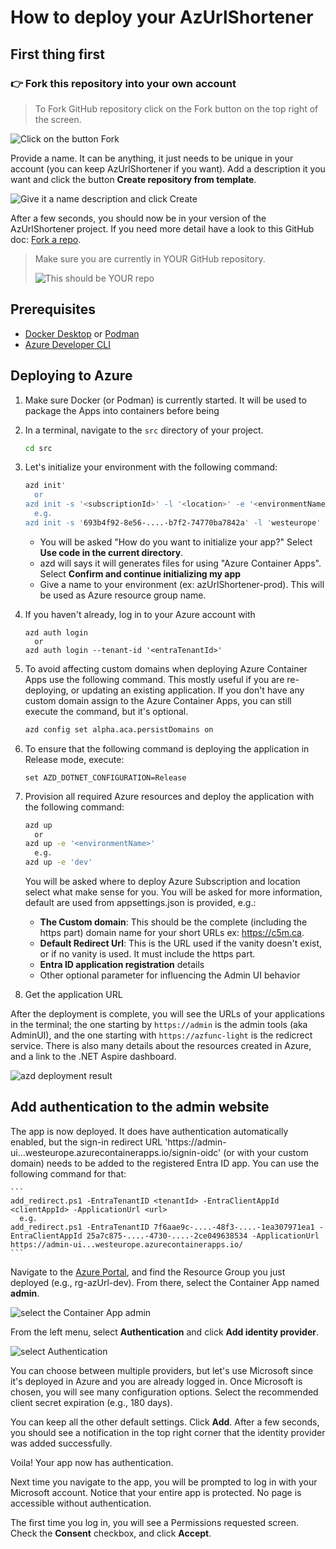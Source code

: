 # How to deploy your AzUrlShortener

## First thing first

### 👉 **Fork this repository** into your own account

> To Fork GitHub repository click on the Fork button on the top right of the screen.

![Click on the button Fork](../images/click-fork.png)

Provide a name. It can be anything, it just needs to be unique in your account (you can keep AzUrlShortener if you want). Add a description it you want and click the button **Create repository from template**. 

![Give it a name description and click Create](../images/fork-details.png)

After a few seconds, you should now be in your version of the AzUrlShortener project. If you need more detail have a look to this GitHub doc: [Fork a repo](https://docs.github.com/en/free-pro-team@latest/github/getting-started-with-github/fork-a-repo).

> Make sure you are currently in YOUR GitHub repository.
>
>![This should be YOUR repo](../images/your-account.png)


## Prerequisites

- [Docker Desktop](https://www.docker.com/products/docker-desktop/) or [Podman](https://podman.io/getting-started/installation)
- [Azure Developer CLI](https://learn.microsoft.com/en-us/azure/developer/azure-developer-cli/install-azd)


## Deploying to Azure

1. Make sure Docker (or Podman) is currently started. It will be used to package the Apps into containers before being 
1. In a terminal, navigate to the `src` directory of your project.

	```bash
	cd src
	```
1. Let's initialize your environment with the following command:

	```bash
	azd init'
      or
	azd init -s '<subscriptionId>' -l '<location>' -e '<environmentName>'
      e.g.
    azd init -s '693b4f92-8e56-....-b7f2-74770ba7842a' -l 'westeurope' -e 'dev'
	```

	- You will be asked "How do you want to initialize your app?" Select  **Use code in the current directory**.
	- azd will says it will generates files for using "Azure Container Apps". Select **Confirm and continue initializing my app**
	- Give a name to your environment (ex: azUrlShortener-prod). This will be used as Azure resource group name.
1. If you haven't already, log in to your Azure account with 

    ```
    azd auth login
      or
    azd auth login --tenant-id '<entraTenantId>'
    ```

1. To avoid affecting custom domains when deploying Azure Container Apps use the following command. This mostly useful if you are re-deploying, or updating an existing application. If you don't have any custom domain assign to the Azure Container Apps, you can still execute the command, but it's optional.
   
	```bash
	azd config set alpha.aca.persistDomains on
	```

1. To ensure that the following command is deploying the application in Release mode, execute:

    ```
	set AZD_DOTNET_CONFIGURATION=Release
	```

1. Provision all required Azure resources and deploy the application with the following command:

	```bash
	azd up
      or
    azd up -e '<environmentName>'
      e.g.
    azd up -e 'dev'
	```

	You will be asked where to deploy Azure Subscription and location select what make sense for you. You will be asked for more information, default are used from appsettings.json is provided, e.g.:
	- **The Custom domain**: This should be the complete (including the https part) domain name for your short URLs ex: https://c5m.ca.
	- **Default Redirect Url**: This is the URL used if the vanity doesn't exist, or if no vanity is used. It must include the https part.
	- **Entra ID application registration** details
	- Other optional parameter for influencing the Admin UI behavior

1. Get the application URL

After the deployment is complete, you will see the URLs of your applications in the terminal; the one starting by `https://admin` is the admin tools (aka AdminUI), and the one starting with `https://azfunc-light` is the redicrect service. There is also many details about the resources created in Azure, and a link to the .NET Aspire dashboard.

![azd deployment result](../images/deployment-result.png)

## Add authentication to the admin website

The app is now deployed. It does have authentication automatically enabled, but the sign-in redirect URL 'https://admin-ui...westeurope.azurecontainerapps.io/signin-oidc' (or with your custom domain) needs to be added to the registered Entra ID app. You can use the following command for that:

	```
	add_redirect.ps1 -EntraTenantID <tenantId> -EntraClientAppId <clientAppId> -ApplicationUrl <url>
	  e.g.
	add_redirect.ps1 -EntraTenantID 7f6aae9c-....-48f3-....-1ea307971ea1 -EntraClientAppId 25a7c875-....-4730-....-2ce049638534 -ApplicationUrl https://admin-ui...westeurope.azurecontainerapps.io/
	```

Navigate to the [Azure Portal](https://portal.azure.com/), and find the Resource Group you just deployed (e.g., rg-azUrl-dev). From there, select the Container App named **admin**.

![select the Container App admin](../images/select-admin-container-app.png)

From the left menu, select **Authentication** and click **Add identity provider**.

![select Authentication](../images/auth-and-provider.png)

You can choose between multiple providers, but let's use Microsoft since it's deployed in Azure and you are already logged in. Once Microsoft is chosen, you will see many configuration options. Select the recommended client secret expiration (e.g., 180 days).

You can keep all the other default settings. Click **Add**. After a few seconds, you should see a notification in the top right corner that the identity provider was added successfully.

Voila! Your app now has authentication.

Next time you navigate to the app, you will be prompted to log in with your Microsoft account. Notice that your entire app is protected. No page is accessible without authentication.

The first time you log in, you will see a Permissions requested screen. Check the **Consent** checkbox, and click **Accept**.
